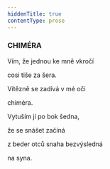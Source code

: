 ```yaml
---
hiddenTitle: true
contentType: prose
---
```


<section>

### CHIMÉRA

Vím, že jednou ke mně vkročí 

cosi tiše za šera. 

Vítězně se zadívá v mé oči 

chiméra.

</section>

<section>

Vytuším jí po bok šedna, 

že se snášet začíná 

z beder otců snaha bezvýsledná 

na syna.

</section>
